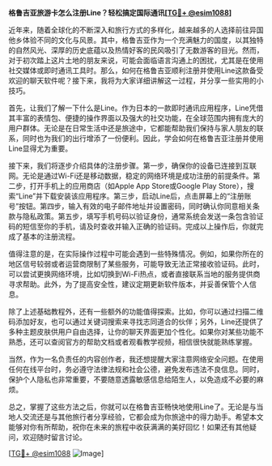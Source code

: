 **格鲁吉亚旅游卡怎么注册Line？轻松搞定国际通讯[[TG💪+ @esim1088](https://t.me/s/esim1088)]**

近年来，随着全球化的不断深入和旅行方式的多样化，越来越多的人选择前往异国他乡体验不同的文化与风景。其中，格鲁吉亚作为一个充满魅力的国度，以其独特的自然风光、深厚的历史底蕴以及热情好客的民风吸引了无数游客的目光。然而，对于初次踏上这片土地的朋友来说，可能会面临语言沟通上的困扰，尤其是在使用社交媒体或即时通讯工具时。那么，如何在格鲁吉亚顺利注册并使用Line这款备受欢迎的聊天软件呢？接下来，我将为大家详细讲解这一过程，并分享一些实用的小技巧。

首先，让我们了解一下什么是Line。作为日本的一款即时通讯应用程序，Line凭借其丰富的表情包、便捷的操作界面以及强大的社交功能，在全球范围内拥有庞大的用户群体。无论是在日常生活中还是旅途中，它都能帮助我们保持与家人朋友的联系，同时也为我们的出行增添了一份便利。因此，学会如何在格鲁吉亚注册并使用Line显得尤为重要。

接下来，我们将逐步介绍具体的注册步骤。第一步，确保你的设备已连接到互联网。无论是通过Wi-Fi还是移动数据，稳定的网络环境是成功注册的前提条件。第二步，打开手机上的应用商店（如Apple App Store或Google Play Store），搜索“Line”并下载安装该应用程序。第三步，启动Line后，点击屏幕上的“注册账号”按钮。第四步，输入有效的电子邮件地址并设置密码，同时确认你同意相关条款与隐私政策。第五步，填写手机号码以验证身份，通常系统会发送一条包含验证码的短信至你的手机，请及时查收并输入正确的验证码。完成以上操作后，你就完成了基本的注册流程。

值得注意的是，在实际操作过程中可能会遇到一些特殊情况。例如，如果你所在的地区信号较弱或者运营商限制了某些服务，可能导致无法正常接收验证码。此时，可以尝试更换网络环境，比如切换到Wi-Fi热点，或者直接联系当地的服务提供商寻求帮助。此外，为了提高安全性，建议定期更新软件版本，并妥善保管个人信息。

除了上述基础教程外，还有一些额外的功能值得探索。比如，你可以通过扫描二维码添加好友，也可以通过关键词搜索来寻找志同道合的伙伴；另外，Line还提供了多种主题皮肤供用户自由选择，让你的聊天界面更加个性化。如果你对某些功能不熟悉，还可以查阅官方的帮助文档或者观看教学视频，相信很快就能熟练掌握。

当然，作为一名负责任的内容创作者，我还想提醒大家注意网络安全问题。在使用任何在线平台时，务必遵守法律法规和社会公德，避免发布违法不良信息。同时，保护个人隐私也非常重要，不要随意透露敏感信息给陌生人，以免造成不必要的麻烦。

总之，掌握了这些方法之后，你就可以在格鲁吉亚畅快地使用Line了。无论是与当地人交流还是与其他旅行者分享经验，它都会成为你旅途中的得力助手。希望本文能够对你有所帮助，祝你在未来的旅程中收获满满的美好回忆！如果还有其他疑问，欢迎随时留言讨论。

[[TG💪+ @esim1088](https://t.me/s/esim1088) ![Image](https://i.postimg.cc/4NQfJmqS/Snipaste-2025-05-13-00-14-12.png)]